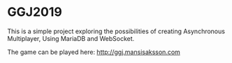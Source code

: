 # GGJ2019

This is a simple project exploring the possibilities of creating Asynchronous Multiplayer, Using MariaDB and WebSocket.

The game can be played here: http://ggj.mansisaksson.com
